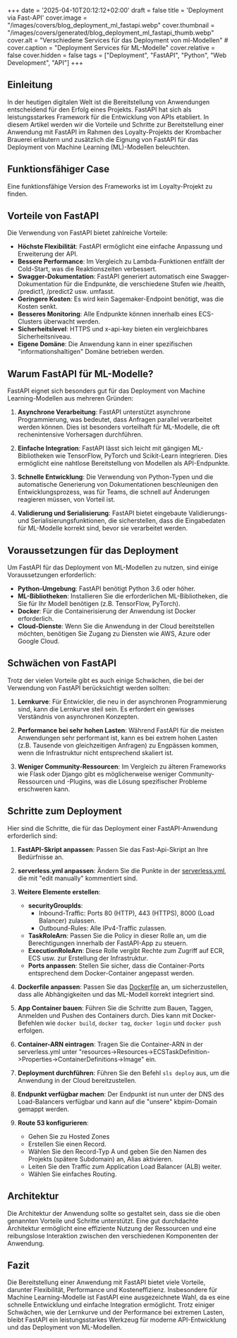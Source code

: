 +++
date = '2025-04-10T20:12:12+02:00'
draft = false
title = 'Deployment via Fast-API'
cover.image = "/images/covers/blog_deployment_ml_fastapi.webp"
cover.thumbnail = "/images/covers/generated/blog_deployment_ml_fastapi_thumb.webp"
cover.alt = "Verschiedene Services für das Deployment von ml-Modellen" #
cover.caption = "Deployment Services für ML-Modelle" 
cover.relative = false
cover.hidden = false
tags = ["Deployment", "FastAPI", "Python", "Web Development", "API"] 
+++

## Einleitung

In der heutigen digitalen Welt ist die Bereitstellung von Anwendungen entscheidend für den Erfolg eines Projekts. FastAPI hat sich als leistungsstarkes Framework für die Entwicklung von APIs etabliert. In diesem Artikel werden wir die Vorteile und Schritte zur Bereitstellung einer Anwendung mit FastAPI im Rahmen des Loyalty-Projekts der Krombacher Brauerei erläutern und zusätzlich die Eignung von FastAPI für das Deployment von Machine Learning (ML)-Modellen beleuchten.

## Funktionsfähiger Case

Eine funktionsfähige Version des Frameworks ist im Loyalty-Projekt zu finden.

## Vorteile von FastAPI

Die Verwendung von FastAPI bietet zahlreiche Vorteile:

- **Höchste Flexibilität**: FastAPI ermöglicht eine einfache Anpassung und Erweiterung der API.
- **Bessere Performance**: Im Vergleich zu Lambda-Funktionen entfällt der Cold-Start, was die Reaktionszeiten verbessert.
- **Swagger-Dokumentation**: FastAPI generiert automatisch eine Swagger-Dokumentation für die Endpunkte, die verschiedene Stufen wie /health, /predict1, /predict2 usw. umfasst.
- **Geringere Kosten**: Es wird kein Sagemaker-Endpoint benötigt, was die Kosten senkt.
- **Besseres Monitoring**: Alle Endpunkte können innerhalb eines ECS-Clusters überwacht werden.
- **Sicherheitslevel**: HTTPS und x-api-key bieten ein vergleichbares Sicherheitsniveau.
- **Eigene Domäne**: Die Anwendung kann in einer spezifischen "informationshaltigen" Domäne betrieben werden.

## Warum FastAPI für ML-Modelle?

FastAPI eignet sich besonders gut für das Deployment von Machine Learning-Modellen aus mehreren Gründen:

1. **Asynchrone Verarbeitung**: FastAPI unterstützt asynchrone Programmierung, was bedeutet, dass Anfragen parallel verarbeitet werden können. Dies ist besonders vorteilhaft für ML-Modelle, die oft rechenintensive Vorhersagen durchführen.

2. **Einfache Integration**: FastAPI lässt sich leicht mit gängigen ML-Bibliotheken wie TensorFlow, PyTorch und Scikit-Learn integrieren. Dies ermöglicht eine nahtlose Bereitstellung von Modellen als API-Endpunkte.

3. **Schnelle Entwicklung**: Die Verwendung von Python-Typen und die automatische Generierung von Dokumentationen beschleunigen den Entwicklungsprozess, was für Teams, die schnell auf Änderungen reagieren müssen, von Vorteil ist.

4. **Validierung und Serialisierung**: FastAPI bietet eingebaute Validierungs- und Serialisierungsfunktionen, die sicherstellen, dass die Eingabedaten für ML-Modelle korrekt sind, bevor sie verarbeitet werden.

## Voraussetzungen für das Deployment

Um FastAPI für das Deployment von ML-Modellen zu nutzen, sind einige Voraussetzungen erforderlich:

- **Python-Umgebung**: FastAPI benötigt Python 3.6 oder höher.
- **ML-Bibliotheken**: Installieren Sie die erforderlichen ML-Bibliotheken, die Sie für Ihr Modell benötigen (z.B. TensorFlow, PyTorch).
- **Docker**: Für die Containerisierung der Anwendung ist Docker erforderlich.
- **Cloud-Dienste**: Wenn Sie die Anwendung in der Cloud bereitstellen möchten, benötigen Sie Zugang zu Diensten wie AWS, Azure oder Google Cloud.

## Schwächen von FastAPI

Trotz der vielen Vorteile gibt es auch einige Schwächen, die bei der Verwendung von FastAPI berücksichtigt werden sollten:

1. **Lernkurve**: Für Entwickler, die neu in der asynchronen Programmierung sind, kann die Lernkurve steil sein. Es erfordert ein gewisses Verständnis von asynchronen Konzepten.

2. **Performance bei sehr hohen Lasten**: Während FastAPI für die meisten Anwendungen sehr performant ist, kann es bei extrem hohen Lasten (z.B. Tausende von gleichzeitigen Anfragen) zu Engpässen kommen, wenn die Infrastruktur nicht entsprechend skaliert ist.

3. **Weniger Community-Ressourcen**: Im Vergleich zu älteren Frameworks wie Flask oder Django gibt es möglicherweise weniger Community-Ressourcen und -Plugins, was die Lösung spezifischer Probleme erschweren kann.

## Schritte zum Deployment

Hier sind die Schritte, die für das Deployment einer FastAPI-Anwendung erforderlich sind:

1. **FastAPI-Skript anpassen**: Passen Sie das Fast-Api-Skript an Ihre Bedürfnisse an.
   
2. **serverless.yml anpassen**: Ändern Sie die Punkte in der [serverless.yml](https://gitlab.com/krombacher-brauerei/datascience_krombacher/loyalty/-/blob/master/src/Fraud_Detection/serverless.yml), die mit "edit manually" kommentiert sind.

3. **Weitere Elemente erstellen**: 
   - **securityGroupIds**: 
     - Inbound-Traffic: Ports 80 (HTTP), 443 (HTTPS), 8000 (Load Balancer) zulassen.
     - Outbound-Rules: Alle IPv4-Traffic zulassen.
   - **TaskRoleArn**: Passen Sie die Policy in dieser Rolle an, um die Berechtigungen innerhalb der FastAPI-App zu steuern.
   - **ExecutionRoleArn**: Diese Rolle vergibt Rechte zum Zugriff auf ECR, ECS usw. zur Erstellung der Infrastruktur.
   - **Ports anpassen**: Stellen Sie sicher, dass die Container-Ports entsprechend dem Docker-Container angepasst werden.

4. **Dockerfile anpassen**: Passen Sie das [Dockerfile](https://gitlab.com/krombacher-brauerei/datascience_krombacher/loyalty/-/blob/master/src/Fraud_Detection/Dockerfile) an, um sicherzustellen, dass alle Abhängigkeiten und das ML-Modell korrekt integriert sind.

5. **App Container bauen**: Führen Sie die Schritte zum Bauen, Taggen, Anmelden und Pushen des Containers durch. Dies kann mit Docker-Befehlen wie `docker build`, `docker tag`, `docker login` und `docker push` erfolgen.

6. **Container-ARN eintragen**: Tragen Sie die Container-ARN in der serverless.yml unter "resources->Resources->ECSTaskDefinition->Properties->ContainerDefinitions→Image" ein.

7. **Deployment durchführen**: Führen Sie den Befehl `sls deploy` aus, um die Anwendung in der Cloud bereitzustellen.

8. **Endpunkt verfügbar machen**: Der Endpunkt ist nun unter der DNS des Load-Balancers verfügbar und kann auf die "unsere" kbpim-Domain gemappt werden.

9. **Route 53 konfigurieren**:
   - Gehen Sie zu Hosted Zones
   - Erstellen Sie einen Record.
   - Wählen Sie den Record-Typ A und geben Sie den Namen des Projekts (spätere Subdomain) an, Alias aktivieren.
   - Leiten Sie den Traffic zum Application Load Balancer (ALB) weiter.
   - Wählen Sie einfaches Routing.

## Architektur

Die Architektur der Anwendung sollte so gestaltet sein, dass sie die oben genannten Vorteile und Schritte unterstützt. Eine gut durchdachte Architektur ermöglicht eine effiziente Nutzung der Ressourcen und eine reibungslose Interaktion zwischen den verschiedenen Komponenten der Anwendung. 

## Fazit

Die Bereitstellung einer Anwendung mit FastAPI bietet viele Vorteile, darunter Flexibilität, Performance und Kosteneffizienz. Insbesondere für Machine Learning-Modelle ist FastAPI eine ausgezeichnete Wahl, da es eine schnelle Entwicklung und einfache Integration ermöglicht. Trotz einiger Schwächen, wie der Lernkurve und der Performance bei extremen Lasten, bleibt FastAPI ein leistungsstarkes Werkzeug für moderne API-Entwicklung und das Deployment von ML-Modellen.